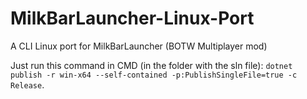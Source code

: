 # MilkBarLauncher-Linux-Port
A CLI Linux port for MilkBarLauncher (BOTW Multiplayer mod)

Just run this command in CMD (in the folder with the sln file): `dotnet publish -r win-x64 --self-contained -p:PublishSingleFile=true -c Release`.
